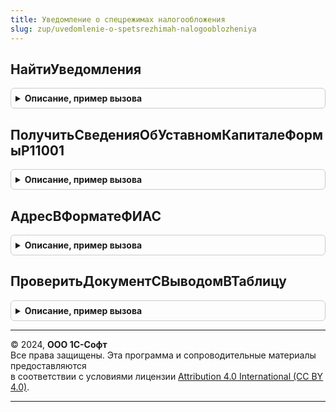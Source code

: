 ```yaml
---
title: Уведомление о спецрежимах налогообложения
slug: zup/uvedomlenie-o-spetsrezhimah-nalogooblozheniya
---
```



## НайтиУведомления
<details style="margin: 1em 0; padding: 0.5em; border: 1px solid #ccc; border-radius: 6px;">

<summary style="font-weight: bold; cursor: pointer;">Описание, пример вызова</summary>

```bsl

// Функция возвращает таблицу уведомлений в соответствии с установленным отбором
// в хронологическом порядке по убыванию
//
// Параметры:
//  Отбор - Структура - задает условия поиска:
//    * Организация    - СправочникСсылка.Организации
//    * ВидУведомления  - ПеречислениеСсылка.ВидыУведомленийОСпецрежимахНалогообложения
//    * ИмяФормы        - Строка
//
// Возвращаемое значение:
//  ТаблицаЗначений
//    * Ссылка - ДокументСсылка.УведомлениеОСпецрежимахНалогообложения
//    * Дата - Дата
//    * ИмяФормы - Строка - имя формы
//
Функция НайтиУведомления(Отбор) Экспорт
```

Пример вызова
```bsl
Результат = УведомлениеОСпецрежимахНалогообложения.НайтиУведомления(Отбор) 
```
</details>

## ПолучитьСведенияОбУставномКапиталеФормыР11001
<details style="margin: 1em 0; padding: 0.5em; border: 1px solid #ccc; border-radius: 6px;">

<summary style="font-weight: bold; cursor: pointer;">Описание, пример вызова</summary>

```bsl

// Функция возвращает таблицу уведомлений в соответствии с установленным отбором
// в хронологическом порядке по убыванию
//
// Параметры:
//  Организация - СправочникСсылка.Организации
//
// Возвращаемое значение:
//  Неопределено, если данных нет (нет формы Р11001)
//  Структура с ключами
//      - УставныйКапитал - Число, размер уставного капитала в рублях (1)
//      - Учредители - Таблица значений с колонками
//          - ИНН - Строка, ИНН учредителя (2.1)
//          - Учредитель - Строка, наименование учредителя (2.2)
//          - СуммаКапитала - Число - стоимость доли в уставном капитале (2.3)
//
Функция ПолучитьСведенияОбУставномКапиталеФормыР11001(Организация) Экспорт
```

Пример вызова
```bsl
Результат = УведомлениеОСпецрежимахНалогообложения.ПолучитьСведенияОбУставномКапиталеФормыР11001(Организация) 
```
</details>

## АдресВФорматеФИАС
<details style="margin: 1em 0; padding: 0.5em; border: 1px solid #ccc; border-radius: 6px;">

<summary style="font-weight: bold; cursor: pointer;">Описание, пример вызова</summary>

```bsl

// Возвращает поэлементное разложение адреса ФИАС в JSON-представлении для заполнения заявлений на регистрацию ИП и ЮЛ.
//
// Параметры:
//   Адрес - JSON-представление ареса в формате ФИАС;
//   ДополнительныеПараметры - дополнительные параметры для разбора адреса.
//
/// Возвращаемое значение:
//   Структура - значения элементов адреса для заполнения заявлений.
//
Функция АдресВФорматеФИАС(Адрес, ДополнительныеПараметры = Неопределено) Экспорт
```

Пример вызова
```bsl
Результат = УведомлениеОСпецрежимахНалогообложения.АдресВФорматеФИАС(Адрес, ДополнительныеПараметры);
```
</details>

## ПроверитьДокументСВыводомВТаблицу
<details style="margin: 1em 0; padding: 0.5em; border: 1px solid #ccc; border-radius: 6px;">

<summary style="font-weight: bold; cursor: pointer;">Описание, пример вызова</summary>

```bsl

// Возвращает таблицу с ошибками по схеме выгрузки для уведомления.
//
// Параметры:
//   Объект - JSON-представление ареса в формате ФИАС;
//   ДополнительныеПараметры - дополнительные параметры (могут понадобится в журналах, задел на будущее).
//
/// Возвращаемое значение:
//   Структура - СписокЗначений с ошибками.
//   Неопределено - при возникновении ошибки
//
Функция ПроверитьДокументСВыводомВТаблицу(Объект, ДополнительныеПараметры = Неопределено) Экспорт
```

Пример вызова
```bsl
Результат = УведомлениеОСпецрежимахНалогообложения.ПроверитьДокументСВыводомВТаблицу(Объект, ДополнительныеПараметры);
```
</details>

---

© 2024, **ООО 1С-Софт**  
Все права защищены. Эта программа и сопроводительные материалы предоставляются  
в соответствии с условиями лицензии [Attribution 4.0 International (CC BY 4.0)](https://creativecommons.org/licenses/by/4.0/legalcode).

---

